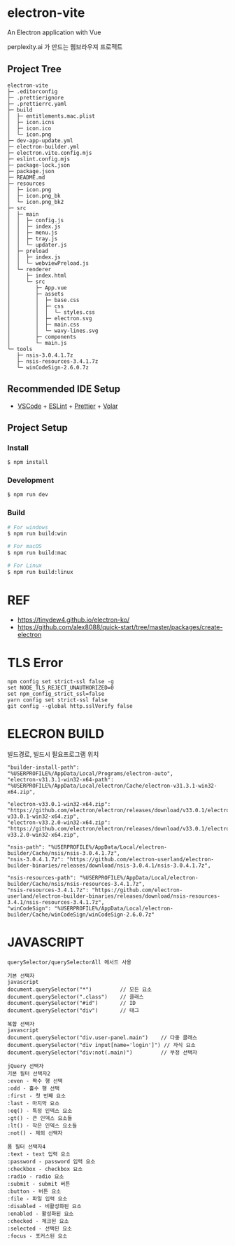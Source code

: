 # electron-vite

An Electron application with Vue

perplexity.ai 가 만드는 웹브라우져 프로젝트

## Project Tree

```
electron-vite
├─ .editorconfig
├─ .prettierignore
├─ .prettierrc.yaml
├─ build
│  ├─ entitlements.mac.plist
│  ├─ icon.icns
│  ├─ icon.ico
│  └─ icon.png
├─ dev-app-update.yml
├─ electron-builder.yml
├─ electron.vite.config.mjs
├─ eslint.config.mjs
├─ package-lock.json
├─ package.json
├─ README.md
├─ resources
│  ├─ icon.png
│  ├─ icon.png_bk
│  └─ icon.png_bk2
├─ src
│  ├─ main
│  │  ├─ config.js
│  │  ├─ index.js
│  │  ├─ menu.js
│  │  ├─ tray.js
│  │  └─ updater.js
│  ├─ preload
│  │  ├─ index.js
│  │  └─ webviewPreload.js
│  └─ renderer
│     ├─ index.html
│     └─ src
│        ├─ App.vue
│        ├─ assets
│        │  ├─ base.css
│        │  ├─ css
│        │  │  └─ styles.css
│        │  ├─ electron.svg
│        │  ├─ main.css
│        │  └─ wavy-lines.svg
│        ├─ components
│        └─ main.js
└─ tools
   ├─ nsis-3.0.4.1.7z
   ├─ nsis-resources-3.4.1.7z
   └─ winCodeSign-2.6.0.7z

```

## Recommended IDE Setup

- [VSCode](https://code.visualstudio.com/) + [ESLint](https://marketplace.visualstudio.com/items?itemName=dbaeumer.vscode-eslint) + [Prettier](https://marketplace.visualstudio.com/items?itemName=esbenp.prettier-vscode) + [Volar](https://marketplace.visualstudio.com/items?itemName=Vue.volar)

## Project Setup

### Install

```bash
$ npm install
```

### Development

```bash
$ npm run dev
```

### Build

```bash
# For windows
$ npm run build:win

# For macOS
$ npm run build:mac

# For Linux
$ npm run build:linux
```

# REF

- https://tinydew4.github.io/electron-ko/
- https://github.com/alex8088/quick-start/tree/master/packages/create-electron

# TLS Error

```BAT
npm config set strict-ssl false -g
set NODE_TLS_REJECT_UNAUTHORIZED=0
set npm_config_strict_ssl=false
yarn config set strict-ssl false
git config --global http.sslVerify false
```

# ELECRON BUILD

빌드경로, 빌드시 필요프로그램 위치

```TEXT
"builder-install-path": "%USERPROFILE%/AppData/Local/Programs/electron-auto",
"electron-v31.3.1-win32-x64-path": "%USERPROFILE%/AppData/Local/electron/Cache/electron-v31.3.1-win32-x64.zip",

"electron-v33.0.1-win32-x64.zip": "https://github.com/electron/electron/releases/download/v33.0.1/electron-v33.0.1-win32-x64.zip",
"electron-v33.2.0-win32-x64.zip": "https://github.com/electron/electron/releases/download/v33.0.1/electron-v33.2.0-win32-x64.zip",

"nsis-path": "%USERPROFILE%/AppData/Local/electron-builder/Cache/nsis/nsis-3.0.4.1.7z",
"nsis-3.0.4.1.7z": "https://github.com/electron-userland/electron-builder-binaries/releases/download/nsis-3.0.4.1/nsis-3.0.4.1.7z",

"nsis-resources-path": "%USERPROFILE%/AppData/Local/electron-builder/Cache/nsis/nsis-resources-3.4.1.7z",
"nsis-resources-3.4.1.7z": "https://github.com/electron-userland/electron-builder-binaries/releases/download/nsis-resources-3.4.1/nsis-resources-3.4.1.7z",
"winCodeSign": "%USERPROFILE%/AppData/Local/electron-builder/Cache/winCodeSign/winCodeSign-2.6.0.7z"
```

# JAVASCRIPT

```
querySelector/querySelectorAll 메서드 사용

기본 선택자
javascript
document.querySelector("*")         // 모든 요소
document.querySelector(".class")    // 클래스
document.querySelector("#id")       // ID
document.querySelector("div")       // 태그

복합 선택자
javascript
document.querySelector("div.user-panel.main")    // 다중 클래스
document.querySelector("div input[name='login']") // 자식 요소
document.querySelector("div:not(.main)")         // 부정 선택자

jQuery 선택자
기본 필터 선택자2
:even - 짝수 행 선택
:odd - 홀수 행 선택
:first - 첫 번째 요소
:last - 마지막 요소
:eq() - 특정 인덱스 요소
:gt() - 큰 인덱스 요소들
:lt() - 작은 인덱스 요소들
:not() - 제외 선택자

폼 필터 선택자4
:text - text 입력 요소
:password - password 입력 요소
:checkbox - checkbox 요소
:radio - radio 요소
:submit - submit 버튼
:button - 버튼 요소
:file - 파일 입력 요소
:disabled - 비활성화된 요소
:enabled - 활성화된 요소
:checked - 체크된 요소
:selected - 선택된 요소
:focus - 포커스된 요소
```

